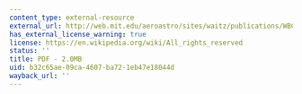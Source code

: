 ```yaml
---
content_type: external-resource
external_url: http://web.mit.edu/aeroastro/sites/waitz/publications/WBCSD.report.pdf
has_external_license_warning: true
license: https://en.wikipedia.org/wiki/All_rights_reserved
status: ''
title: PDF - 2.0MB
uid: b32c65ae-09ca-4607-ba72-1eb47e18044d
wayback_url: ''
---
```

